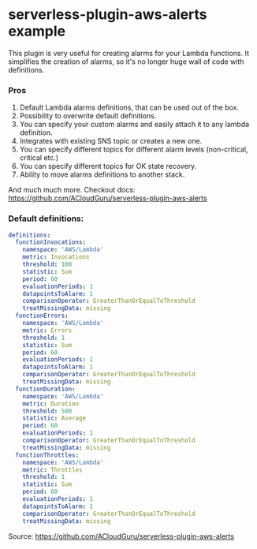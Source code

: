 # serverless-plugin-aws-alerts example

This plugin is very useful for creating alarms for your Lambda functions.
It simplifies the creation of alarms, so it's no longer huge wall of code with definitions.

### Pros
1. Default Lambda alarms definitions, that can be used out of the box.
2. Possibility to overwrite default definitions.
3. You can specify your custom alarms and easily attach it to any lambda definition.
4. Integrates with existing SNS topic or creates a new one.
5. You can specify different topics for different alarm levels (non-critical, critical etc.)
6. You can specify different topics for OK state recovery.
7. Ability to move alarms definitions to another stack.

And much much more. Checkout docs: https://github.com/ACloudGuru/serverless-plugin-aws-alerts 


### Default definitions:

```yaml
definitions:
  functionInvocations:
    namespace: 'AWS/Lambda'
    metric: Invocations
    threshold: 100
    statistic: Sum
    period: 60
    evaluationPeriods: 1
    datapointsToAlarm: 1
    comparisonOperator: GreaterThanOrEqualToThreshold
    treatMissingData: missing
  functionErrors:
    namespace: 'AWS/Lambda'
    metric: Errors
    threshold: 1
    statistic: Sum
    period: 60
    evaluationPeriods: 1
    datapointsToAlarm: 1
    comparisonOperator: GreaterThanOrEqualToThreshold
    treatMissingData: missing
  functionDuration:
    namespace: 'AWS/Lambda'
    metric: Duration
    threshold: 500
    statistic: Average
    period: 60
    evaluationPeriods: 1
    comparisonOperator: GreaterThanOrEqualToThreshold
    treatMissingData: missing
  functionThrottles:
    namespace: 'AWS/Lambda'
    metric: Throttles
    threshold: 1
    statistic: Sum
    period: 60
    evaluationPeriods: 1
    datapointsToAlarm: 1
    comparisonOperator: GreaterThanOrEqualToThreshold
    treatMissingData: missing
```
Source: https://github.com/ACloudGuru/serverless-plugin-aws-alerts
